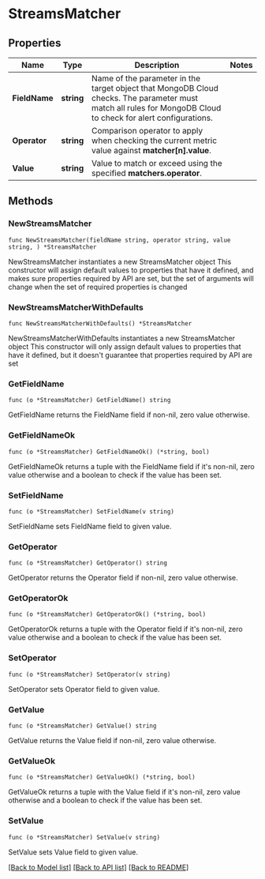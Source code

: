 # StreamsMatcher

## Properties

Name | Type | Description | Notes
------------ | ------------- | ------------- | -------------
**FieldName** | **string** | Name of the parameter in the target object that MongoDB Cloud checks. The parameter must match all rules for MongoDB Cloud to check for alert configurations. | 
**Operator** | **string** | Comparison operator to apply when checking the current metric value against **matcher[n].value**. | 
**Value** | **string** | Value to match or exceed using the specified **matchers.operator**. | 

## Methods

### NewStreamsMatcher

`func NewStreamsMatcher(fieldName string, operator string, value string, ) *StreamsMatcher`

NewStreamsMatcher instantiates a new StreamsMatcher object
This constructor will assign default values to properties that have it defined,
and makes sure properties required by API are set, but the set of arguments
will change when the set of required properties is changed

### NewStreamsMatcherWithDefaults

`func NewStreamsMatcherWithDefaults() *StreamsMatcher`

NewStreamsMatcherWithDefaults instantiates a new StreamsMatcher object
This constructor will only assign default values to properties that have it defined,
but it doesn't guarantee that properties required by API are set

### GetFieldName

`func (o *StreamsMatcher) GetFieldName() string`

GetFieldName returns the FieldName field if non-nil, zero value otherwise.

### GetFieldNameOk

`func (o *StreamsMatcher) GetFieldNameOk() (*string, bool)`

GetFieldNameOk returns a tuple with the FieldName field if it's non-nil, zero value otherwise
and a boolean to check if the value has been set.

### SetFieldName

`func (o *StreamsMatcher) SetFieldName(v string)`

SetFieldName sets FieldName field to given value.

### GetOperator

`func (o *StreamsMatcher) GetOperator() string`

GetOperator returns the Operator field if non-nil, zero value otherwise.

### GetOperatorOk

`func (o *StreamsMatcher) GetOperatorOk() (*string, bool)`

GetOperatorOk returns a tuple with the Operator field if it's non-nil, zero value otherwise
and a boolean to check if the value has been set.

### SetOperator

`func (o *StreamsMatcher) SetOperator(v string)`

SetOperator sets Operator field to given value.

### GetValue

`func (o *StreamsMatcher) GetValue() string`

GetValue returns the Value field if non-nil, zero value otherwise.

### GetValueOk

`func (o *StreamsMatcher) GetValueOk() (*string, bool)`

GetValueOk returns a tuple with the Value field if it's non-nil, zero value otherwise
and a boolean to check if the value has been set.

### SetValue

`func (o *StreamsMatcher) SetValue(v string)`

SetValue sets Value field to given value.


[[Back to Model list]](../README.md#documentation-for-models) [[Back to API list]](../README.md#documentation-for-api-endpoints) [[Back to README]](../README.md)


